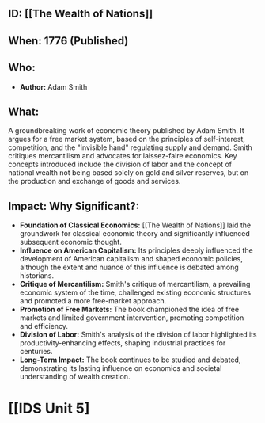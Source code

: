 ## ID: [[The Wealth of Nations]] 
## When: 1776 (Published)

## Who:
* **Author:** Adam Smith

## What: 
A groundbreaking work of economic theory published by Adam Smith.  It argues for a free market system, based on the principles of self-interest, competition, and the "invisible hand" regulating supply and demand.  Smith critiques mercantilism and advocates for laissez-faire economics.  Key concepts introduced include the division of labor and the concept of national wealth not being based solely on gold and silver reserves, but on the production and exchange of goods and services.

## Impact: Why Significant?:
* **Foundation of Classical Economics:**  [[The Wealth of Nations]] laid the groundwork for classical economic theory and significantly influenced subsequent economic thought.
* **Influence on American Capitalism:** Its principles deeply influenced the development of American capitalism and shaped economic policies, although the extent and nuance of this influence is debated among historians.
* **Critique of Mercantilism:** Smith's critique of mercantilism, a prevailing economic system of the time, challenged existing economic structures and promoted a more free-market approach.
* **Promotion of Free Markets:** The book championed the idea of free markets and limited government intervention, promoting competition and efficiency.
* **Division of Labor:**  Smith's analysis of the division of labor highlighted its productivity-enhancing effects, shaping industrial practices for centuries.
* **Long-Term Impact:** The book continues to be studied and debated, demonstrating its lasting influence on economics and societal understanding of wealth creation.


# [[IDS Unit 5]
